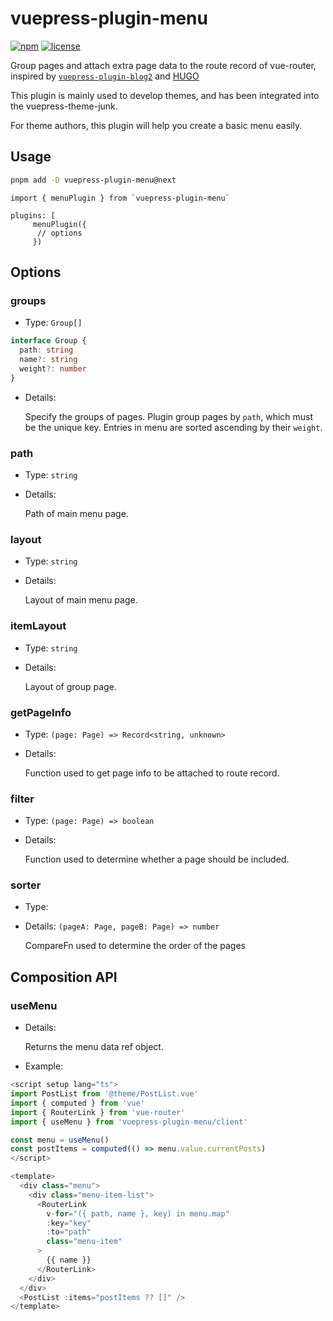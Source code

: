 # vuepress-plugin-menu

[![npm](https://img.shields.io/npm/v/vuepress-plugin-menu/next.svg?logo=npm)](https://www.npmjs.com/package/vuepress-plugin-menu)
[![license](https://img.shields.io/badge/License-MIT-blue?style=flat)](LICENSE)

Group pages and attach extra page data to the route record of vue-router, inspired by [`vuepress-plugin-blog2`](https://github.com/vuepress-theme-hope/vuepress-theme-hope/tree/main/packages/blog2/) and [HUGO](https://gohugo.io/)  

This plugin is mainly used to develop themes, and has been integrated into the vuepress-theme-junk. 

For theme authors, this plugin will help you create a basic menu easily.

## Usage

```sh
pnpm add -D vuepress-plugin-menu@next
```

```
import { menuPlugin } from `vuepress-plugin-menu`

plugins: [
     menuPlugin({
      // options
     })
```

## Options

### **groups**

- Type: `Group[]`
```ts
interface Group {
  path: string
  name?: string
  weight?: number
}
```

- Details: 

  Specify the groups of pages. Plugin group pages by `path`, which must be the unique key. Entries in menu are sorted ascending by their `weight`.


### path

- Type: `string`
- Details: 

  Path of main menu page.

### layout

- Type: `string`
- Details: 

  Layout of main menu page.

### itemLayout

- Type: `string`
- Details: 

  Layout of group page.

### getPageInfo

- Type: `(page: Page) => Record<string, unknown>`
- Details: 
  
  Function used to get page info to be attached to route record.

### filter

- Type: `(page: Page) => boolean`
- Details:

  Function used to determine whether a page should be included.

### sorter

- Type:
- Details: `(pageA: Page, pageB: Page) => number`

  CompareFn used to determine the order of the pages

  
## Composition API 

### useMenu

- Details:

  Returns the menu data ref object.

- Example:
```ts
<script setup lang="ts">
import PostList from '@theme/PostList.vue'
import { computed } from 'vue'
import { RouterLink } from 'vue-router'
import { useMenu } from 'vuepress-plugin-menu/client'

const menu = useMenu()
const postItems = computed(() => menu.value.currentPosts)
</script>

<template>
  <div class="menu">
    <div class="menu-item-list">
      <RouterLink
        v-for="({ path, name }, key) in menu.map"
        :key="key"
        :to="path"
        class="menu-item"
      >
        {{ name }}
      </RouterLink>
    </div>
  </div>
  <PostList :items="postItems ?? []" />
</template>
```
